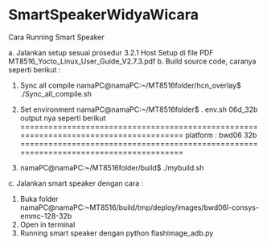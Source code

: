 # SmartSpeakerWidyaWicara

Cara Running Smart Speaker

a. Jalankan setup sesuai prosedur 3.2.1 Host Setup di file PDF MT8516_Yocto_Linux_User_Guide_V2.7.3.pdf
b. Build source code, caranya seperti berikut :
1. Sync all compile
namaPC@namaPC:~/MT8516folder/hcn_overlay$ ./Sync_all_compile.sh

2. Set environment
namaPC@namaPC:~/MT8516folder$ . env.sh 06d_32b
output nya seperti berikut
======================================================================================
platform : bwd06 32b
======================================================================================

3. namaPC@namaPC:~/MT8516folder/build$ ./mybuild.sh

c. Jalankan smart speaker dengan cara :
1. Buka folder namaPC@namaPC:~MT8516/build/tmp/deploy/images/bwd06l-consys-emmc-128-32b
2. Open in terminal
3. Running smart speaker dengan python flashimage_adb.py
